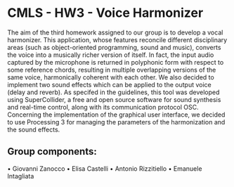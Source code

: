 # CMLS - HW3 - Voice Harmonizer

The aim of the third homework assigned to our group is to develop a vocal harmonizer. This application, whose features reconcile different disciplinary areas (such as object-oriented programming, sound and music), converts the voice into a musically richer version of itself. In fact, the input audio captured by the microphone is returned in polyphonic form with respect to some reference chords, resulting in multiple overlapping versions of the same voice, harmonically coherent with each other. We also decided to implement two sound effects which can be applied to the output voice (delay and reverb). As specifed in the guidelines, this tool was developed using SuperCollider, a free and open source software for sound synthesis and real-time control, along with its communication protocol OSC. Concerning the implementation of the graphical user interface, we decided to use Processing 3 for managing the parameters of the harmonization and the sound effects.

## Group components:
•	Giovanni Zanocco
•	Elisa Castelli
•	Antonio Rizzitiello
•	Emanuele Intagliata

